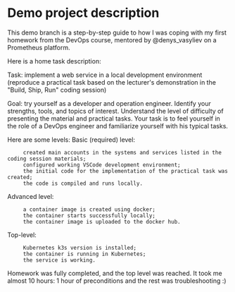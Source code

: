 # Demo project description
This demo branch is a step-by-step guide to how I was coping with my first homework from the DevOps course, mentored by @denys_vasyliev on a Prometheus platform.

Here is a home task description:

Task: implement a web service in a local development environment 
(reproduce a practical task based on the lecturer's demonstration in the "Build, Ship, Run" coding session)

Goal: try yourself as a developer and operation engineer. Identify your strengths, tools, and topics of interest. 
Understand the level of difficulty of presenting the material and practical tasks.
Your task is to feel yourself in the role of a DevOps engineer and familiarize yourself with his typical tasks.

Here are some levels:
Basic (required) level:

         created main accounts in the systems and services listed in the coding session materials;
         configured working VSCode development environment;
         the initial code for the implementation of the practical task was created;
         the code is compiled and runs locally.

Advanced level:

         a container image is created using docker;
         the container starts successfully locally;
         the container image is uploaded to the docker hub.

Top-level:

         Kubernetes k3s version is installed;
         the container is running in Kubernetes;
         the service is working.
         
Homework was fully completed, and the top level was reached.
It took me almost 10 hours: 1 hour of preconditions and the rest was troubleshooting :)

